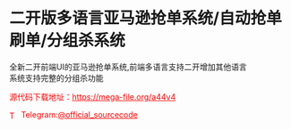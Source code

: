 # 二开版多语言亚马逊抢单系统/自动抢单刷单/分组杀系统

全新二开前端UI的亚马逊抢单系统,前端多语言支持二开增加其他语言<br>系统支持完整的分组杀功能<br>


<p style="color: red;">源代码下载地址：<a href="https://mega-file.org/a44v4" style="color: red;">https://mega-file.org/a44v4</a></p><p style="color: red;"><img src="https://cdn-icons-png.flaticon.com/512/2111/2111646.png" alt="Telegram Icon" style="width: 16px; vertical-align: middle; margin-right: 5px;">Telegram:<a href="https://t.me/official_sourcecode" style="color: red;">@official_sourcecode</a></p>